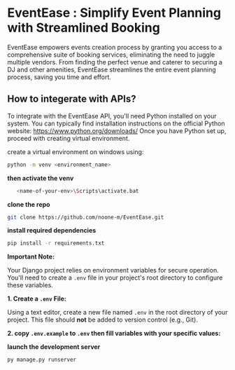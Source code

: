# EventEase : Simplify Event Planning with Streamlined Booking
EventEase empowers events creation process by granting you access to a comprehensive suite of booking services, eliminating the need to juggle multiple vendors. From finding the perfect venue and caterer to securing a DJ and other amenities, EventEase streamlines the entire event planning process, saving you time and effort.
## How to integerate with APIs?
To integrate with the EventEase API, you'll need Python installed on your system. You can typically find installation instructions on the official Python website: https://www.python.org/downloads/
Once you have Python set up, proceed with creating virtual environment.

create a virtual environment on windows using:
```bash
python -m venv <environment_name>
```
**then activate the venv**
```bash
   <name-of-your-env>\Scripts\activate.bat
```
**clone the repo**
```bash
git clone https://github.com/noone-m/EventEase.git
```

**install required dependencies**
```bash
pip install -r requirements.txt
```


**Important Note:** 

Your Django project relies on environment variables for secure operation. You'll need to create a `.env` file in your project's root directory to configure these variables.

**1. Create a `.env` File:**

Using a text editor, create a new file named `.env` in the root directory of your project. This file should **not** be added to version control (e.g., Git).

**2. copy `.env.example` to `.env` then fill variables with your specific values:**

**launch the development server** 
```bash
py manage.py runserver
```
